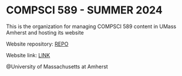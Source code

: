 # COMPSCI 589 - SUMMER 2024

This is the organization for managing COMPSCI 589 content in UMass Amherst and hosting its website

Website repository: [REPO](https://github.com/compsci589-summer24/compsci589-summer24.github.io)

Website link: [LINK](https://compsci589-summer24.github.io/)

@University of Massachusetts at Amherst
